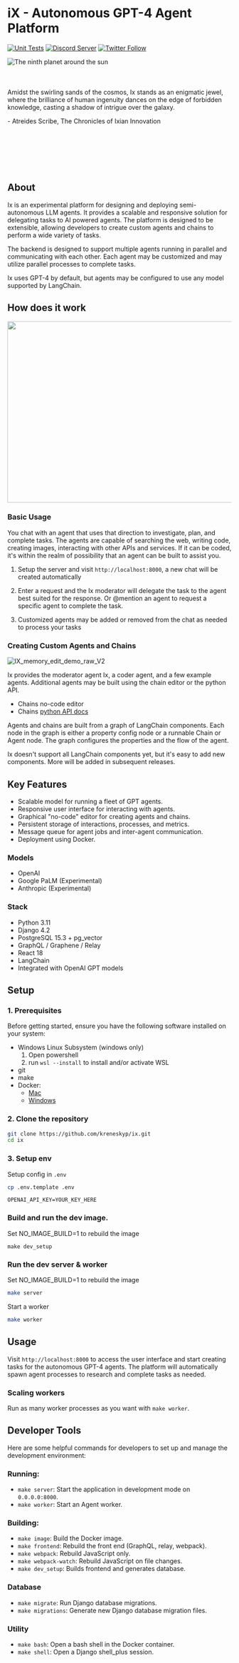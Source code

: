 # iX - Autonomous GPT-4 Agent Platform

[![Unit Tests](https://img.shields.io/github/actions/workflow/status/kreneskyp/ix/test.yml)](https://github.com/kreneskyp/ix/actions/workflows/test.yml)
[![Discord Server](https://dcbadge.vercel.app/api/server/jtrMKxzZZQ)](https://discord.gg/jtrMKxzZZQ)
[![Twitter Follow](https://img.shields.io/twitter/follow/kreneskyp?style=social)](https://twitter.com/kreneskyp)

<div>
<img align="left" src="ix_350.png" alt="The ninth planet around the sun">
<p>
<br>
<br>
<br>
<br>
Amidst the swirling sands of the cosmos, Ix stands as an enigmatic jewel, 
where the brilliance of human ingenuity dances on the edge of forbidden 
knowledge, casting a shadow of intrigue over the galaxy.

\- Atreides Scribe, The Chronicles of Ixian Innovation
<p>
</div>
<div>
<br>
<br>
<br>
<br>
<br>
</div>


## About
<div>
Ix is an experimental platform for designing and deploying semi-autonomous LLM agents. It provides a scalable and
responsive solution for delegating tasks to AI powered agents. The platform is designed to be extensible, allowing
developers to create custom agents and chains to perform a wide variety of tasks.
<br>

The backend is designed to support multiple agents running in parallel and communicating with each other. Each agent
may be customized and may utilize parallel processes to complete tasks.
<br>

Ix uses GPT-4 by default, but agents may be configured to use any model supported by LangChain.
</div>

## How does it work

<img src="docs/FizzBuzzExample.gif" width="600" height="407">

### Basic Usage
You chat with an agent that uses that direction to investigate, plan, and complete tasks. The agents are
capable of searching the web, writing code, creating images, interacting with other APIs and services. If it can be 
coded, it's within the realm of possibility that an agent can be built to assist you.

1. Setup the server and visit `http://localhost:8000`, a new chat will be created automatically

2. Enter a request and the Ix moderator will delegate the task to the agent best suited for the response. Or @mention
an agent to request a specific agent to complete the task.

3. Customized agents may be added or removed from the chat as needed to process your tasks

### Creating Custom Agents and Chains

![IX_memory_edit_demo_raw_V2](https://github.com/kreneskyp/ix/assets/68635/0c30c93b-a14d-450b-9ffc-80f6bb89289b)

Ix provides the moderator agent Ix, a coder agent, and a few example agents. Additional agents 
may be built using the chain editor or the python API. 

- Chains no-code editor
- Chains [python API docs](docs/chains/chains.rst)

Agents and chains are built from a graph of LangChain components. Each node in the graph is either a property config
node or a runnable Chain or Agent node. The graph configures the properties and the flow of the agent. 

Ix doesn't support all LangChain components yet, but it's easy to add new components. More will be added in subsequent
releases.


## Key Features

- Scalable model for running a fleet of GPT agents.
- Responsive user interface for interacting with agents.
- Graphical "no-code" editor for creating agents and chains.
- Persistent storage of interactions, processes, and metrics.
- Message queue for agent jobs and inter-agent communication.
- Deployment using Docker.

### Models
  - OpenAI
  - Google PaLM (Experimental)
  - Anthropic (Experimental)


### Stack
- Python 3.11
- Django 4.2
- PostgreSQL 15.3 + pg_vector
- GraphQL / Graphene / Relay
- React 18
- LangChain
- Integrated with OpenAI GPT models


## Setup

### 1. Prerequisites

Before getting started, ensure you have the following software installed on your system:

- Windows Linux Subsystem (windows only)
    1. Open powershell
    2. run `wsl --install` to install and/or activate WSL
- git
- make
- Docker:
    - [Mac](https://docs.docker.com/desktop/install/mac-install/)
    - [Windows](https://docs.docker.com/desktop/install/windows-install/)


### 2. Clone the repository

```bash
git clone https://github.com/kreneskyp/ix.git
cd ix
```

### 3. Setup env

Setup config in `.env`

```bash
cp .env.template .env
```

```
OPENAI_API_KEY=YOUR_KEY_HERE
```

### Build and run the dev image.
Set NO_IMAGE_BUILD=1 to rebuild the image
```
make dev_setup
```

### Run the dev server & worker
Set NO_IMAGE_BUILD=1 to rebuild the image

```bash
make server
```

Start a worker
```bash
make worker
```


## Usage

Visit `http://localhost:8000` to access the user interface and start creating tasks for the autonomous GPT-4 agents. 
The platform will automatically spawn agent processes to research and complete tasks as needed.


### Scaling workers
Run as many worker processes as you want with `make worker`.


## Developer Tools

Here are some helpful commands for developers to set up and manage the development environment:

### Running:
- `make server`: Start the application in development mode on `0.0.0.0:8000`.
- `make worker`: Start an Agent worker.

### Building:
- `make image`: Build the Docker image.
- `make frontend`: Rebuild the front end (GraphQL, relay, webpack).
- `make webpack`: Rebuild JavaScript only.
- `make webpack-watch`: Rebuild JavaScript on file changes.
- `make dev_setup`: Builds frontend and generates database.

### Database
- `make migrate`: Run Django database migrations.
- `make migrations`: Generate new Django database migration files.

### Utility
- `make bash`: Open a bash shell in the Docker container.
- `make shell`: Open a Django shell_plus session.
